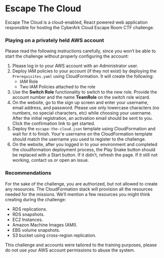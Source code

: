# Escape The Cloud

Escape The Cloud is a cloud-enabled, React powered web application responsible for hosting the CyberArk Cloud Escape Room CTF challenge.

### Playing on a privately held AWS account

Please read the following instructions carefully, since you won’t be able to start the challenge without properly configuring the account:

 1. Please log in to your AWS account with an Administrator user.
 2. Deploy IAM policies to your account (if they not exist) by deploying the `Prerequisites.yaml` using CloudFormation. It will create the following:
     - IAM Role
     - Two IAM Policies attached to the role
 3. Use the **Switch Role** functionality to switch to the new role. Provide the account number and the name **TeamRole** on the switch role wizard.
 4. On the website, go to the sign up screen and enter your username, email address, and password. Please use only lowercase characters (no numbers, no special characters, etc) while choosing your username. After the initial registration, an activation email should be sent to you. Click the confirmation link to get started.
 5. Deploy the `escape-the-cloud.json` template using CloudFormation and wait for it to finish. Your'e username on the CloudFormation template should match the username you used to register to the challenge.
 6. On the website, after you logged in to your environment and completed the cloudformation deployment process, the Play Snake button should be replaced with a Start button. If it didn’t, refresh the page. If it still not working, contact us or open an issue.

### Recommendations

For the sake of the challenge, you are authorized, but not allowed to create any resources. The CloudFormation stack will provision all the resources needed for the missions. We’ll mention a few resources you might think creating during the challenge:
- RDS replications.
- RDS snapshots.
- EC2 Instances.
- Amazon Machine Images (AMI).
- EBS volume snapshots.
- S3 bucket using cross-region replication.

This challenge and accounts were tailored to the training purposes, please do not use your  AWS account permissions to abuse the system.
